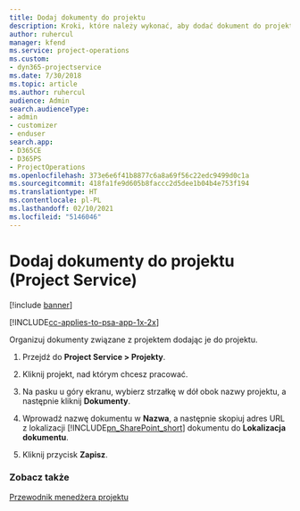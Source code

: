 ```yaml
---
title: Dodaj dokumenty do projektu
description: Kroki, które należy wykonać, aby dodać dokument do projektu w Project Service
author: ruhercul
manager: kfend
ms.service: project-operations
ms.custom:
- dyn365-projectservice
ms.date: 7/30/2018
ms.topic: article
ms.author: ruhercul
audience: Admin
search.audienceType:
- admin
- customizer
- enduser
search.app:
- D365CE
- D365PS
- ProjectOperations
ms.openlocfilehash: 373e6e6f41b8877c6a8a69f56c22edc9499d0c1a
ms.sourcegitcommit: 418fa1fe9d605b8faccc2d5dee1b04b4e753f194
ms.translationtype: HT
ms.contentlocale: pl-PL
ms.lasthandoff: 02/10/2021
ms.locfileid: "5146046"
---
```

# <a name="add-documents-to-a-project-project-service"></a>Dodaj dokumenty do projektu (Project Service)

[!include [banner](../includes/psa-now-project-operations.md)]

[!INCLUDE[cc-applies-to-psa-app-1x-2x](../includes/cc-applies-to-psa-app-1x-2x.md)]

Organizuj dokumenty związane z projektem dodając je do projektu.  
  
1. Przejdź do **Project Service > Projekty**.  
  
2. Kliknij projekt, nad którym chcesz pracować.  
  
3. Na pasku u góry ekranu, wybierz strzałkę w dół obok nazwy projektu, a następnie kliknij **Dokumenty**.  
  
4. Wprowadź nazwę dokumentu w **Nazwa**, a następnie skopiuj adres URL z lokalizacji [!INCLUDE[pn_SharePoint_short](../includes/pn-sharepoint-short.md)] dokumentu do **Lokalizacja dokumentu**.  
  
5. Kliknij przycisk **Zapisz**.  
  
### <a name="see-also"></a>Zobacz także  
 [Przewodnik menedżera projektu](../psa/project-manager-guide.md)

